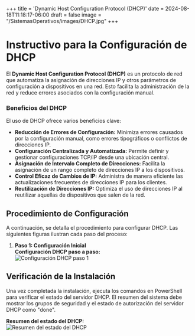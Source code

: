 +++
title = 'Dynamic Host Configuration Protocol (DHCP)'
date = 2024-08-18T11:18:17-06:00
draft = false
image = "/SistemasOperativos/images/DHCP.jpg"
+++
# Instructivo para la Configuración de DHCP

El **Dynamic Host Configuration Protocol (DHCP)** es un protocolo de red que automatiza la asignación de direcciones IP y otros parámetros de configuración a dispositivos en una red. Esto facilita la administración de la red y reduce errores asociados con la configuración manual.

### Beneficios del DHCP

El uso de DHCP ofrece varios beneficios clave:

- **Reducción de Errores de Configuración:** Minimiza errores causados por la configuración manual, como errores tipográficos o conflictos de direcciones IP.
- **Configuración Centralizada y Automatizada:** Permite definir y gestionar configuraciones TCP/IP desde una ubicación central.
- **Asignación de Intervalo Completo de Direcciones:** Facilita la asignación de un rango completo de direcciones IP a los dispositivos.
- **Control Eficaz de Cambios de IP:** Administra de manera eficiente las actualizaciones frecuentes de direcciones IP para los clientes.
- **Reutilización de Direcciones IP:** Optimiza el uso de direcciones IP al reutilizar aquellas de dispositivos que salen de la red.

## Procedimiento de Configuración

A continuación, se detalla el procedimiento para configurar DHCP. Las siguientes figuras ilustran cada paso del proceso:

1. **Paso 1: Configuración Inicial**  
   **Configuración DHCP paso a paso:**  
   ![Configuración DHCP paso 1](/SistemasOperativos/images/DHCP.png)


## Verificación de la Instalación

Una vez completada la instalación, ejecuta los comandos en PowerShell para verificar el estado del servidor DHCP. El resumen del sistema debe mostrar los grupos de seguridad y el estado de autorización del servidor DHCP como "done".

**Resumen del estado del DHCP:**  
![Resumen del estado del DHCP](/SistemasOperativos/images/DHCPfinal.png)

